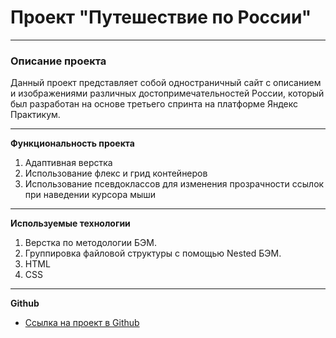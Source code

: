 # Проект "Путешествие по России"

------------------------------------------------------------------------

### Описание проекта

Данный проект представляет собой одностраничный сайт c описанием и изображениями различных достопримечательностей России, который был разработан на основе третьего спринта на платформе Яндекс Практикум.

------------------------------------------------------------------------

**Функциональность проекта**

1. Адаптивная верстка
2. Использование флекс и грид контейнеров
3. Использование псевдоклассов для изменения прозрачности ссылок при наведении курсора мыши

------------------------------------------------------------------------

**Используемые технологии**

1. Верстка по методологии БЭМ.
2. Группировка файловой структуры с помощью Nested БЭМ.
3. HTML
4. CSS

------------------------------------------------------------------------

**Github**

* [Ссылка на проект в Github](https://nxxtrx.github.io/russian-travel/)


